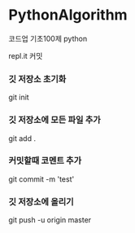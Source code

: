 # PythonAlgorithm
코드업 기초100제 python 

repl.it 커밋

### 깃 저장소 초기화
git init

### 깃 저장소에 모든 파일 추가
git add .

### 커밋할때 코멘트 추가
git commit -m 'test'

### 깃 저장소에 올리기
git push -u origin master